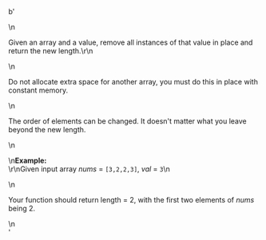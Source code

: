 b'<div class="question-description">\n<p><p>Given an array and a value, remove all instances of that value in place and return the new length.\r\n</p>\n<p>Do not allocate extra space for another array, you must do this in place with constant memory.</p>\n<p>The order of elements can be changed. It doesn\'t matter what you leave beyond the new length.</p>\n<p>\n<b>Example:</b><br/>\r\nGiven input array <i>nums</i> = <code>[3,2,2,3]</code>, <i>val</i> = <code>3</code>\n</p>\n<p>Your function should return length = 2, with the first two elements of <i>nums</i> being 2.</p></p>\n</div>'